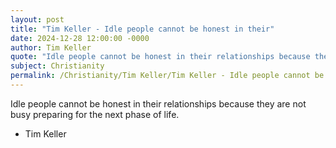```yaml
---
layout: post
title: "Tim Keller - Idle people cannot be honest in their"
date: 2024-12-28 12:00:00 -0000
author: Tim Keller
quote: "Idle people cannot be honest in their relationships because they are not busy preparing for the next phase of life."
subject: Christianity
permalink: /Christianity/Tim Keller/Tim Keller - Idle people cannot be honest in their
---
```


Idle people cannot be honest in their relationships because they are not busy preparing for the next phase of life.

- Tim Keller
